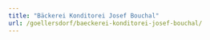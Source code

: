 ```yaml
---
title: "Bäckerei Konditorei Josef Bouchal"
url: /goellersdorf/baeckerei-konditorei-josef-bouchal/
---
```

